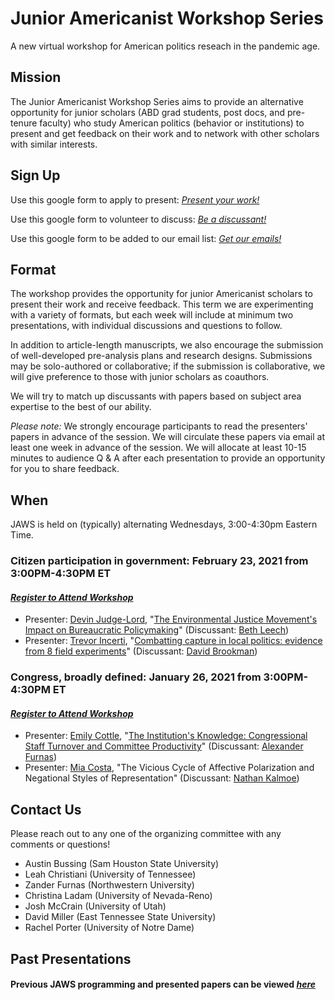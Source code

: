 # Junior Americanist Workshop Series
A new virtual workshop for American politics reseach in the pandemic age.

## Mission
The Junior Americanist Workshop Series aims to provide an alternative opportunity for junior scholars (ABD grad students, post docs, and pre-tenure faculty) who study American politics (behavior or institutions) to present and get feedback on their work and to network with other scholars with similar interests.

## Sign Up
Use this google form to apply to present: [*Present your work!*](https://docs.google.com/forms/d/e/1FAIpQLSdlfkxFPh8F7UNxT4dBLXTnV14jedj8_a37IDLE7A3OWpRuaw/viewform)

Use this google form to volunteer to discuss: [*Be a discussant!*](https://docs.google.com/forms/d/e/1FAIpQLSdlfkxFPh8F7UNxT4dBLXTnV14jedj8_a37IDLE7A3OWpRuaw/viewform)

Use this google form to be added to our email list: [*Get our emails!*](https://docs.google.com/forms/d/e/1FAIpQLSc8Cvzg0jP9PknteLTqjnTz6H9Cmtz1Q8PGOrDxa_IZQ5xd_Q/viewform)

## Format
The workshop provides the opportunity for junior Americanist scholars to present their work and receive feedback. This term we are experimenting with a variety of formats, but each week will include at minimum two presentations, with individual discussions and questions to follow.

In addition to article-length manuscripts, we also encourage the submission of well-developed pre-analysis plans and research designs.  Submissions may be solo-authored or collaborative; if the submission is collaborative, we will give preference to those with junior scholars as coauthors.

We will try to match up discussants with papers based on subject area expertise to the best of our ability.


*Please note:* We strongly encourage participants to read the presenters' papers in advance of the session.  We will circulate these papers via email at least one week in advance of the session.  We will allocate at least 10-15 minutes to audience Q & A after each presentation to provide an opportunity for you to share feedback.


## When
JAWS is held on (typically) alternating Wednesdays, 3:00-4:30pm Eastern Time.

### Citizen participation in government: February 23, 2021 from 3:00PM-4:30PM ET
#### [*Register to Attend Workshop*](https://etsu.zoom.us/meeting/register/tJ0kdOGppz8jHdxGSZWSEo8kE7_F7FdrCIxF)
 - Presenter: [Devin Judge-Lord](https://judgelord.github.io/), "[The Environmental Justice Movement's Impact on Bureaucratic Policymaking](https://judgelord.github.io/research/ej/)" (Discussant: [Beth Leech](http://fas-polisci.rutgers.edu/leech/index.html))
 - Presenter: [Trevor Incerti](https://www.trevorincerti.com/), "[Combatting capture in local politics: evidence from 8 field experiments](https://drive.google.com/file/d/1PQiOqXjDMsKvThoWsbZ3o2FQsue9EaOG/view)" (Discussant: [David Brookman](https://polisci.berkeley.edu/people/person/david-edward-broockman))


### Congress, broadly defined: January 26, 2021 from 3:00PM-4:30PM ET
#### [*Register to Attend Workshop*](https://etsu.zoom.us/meeting/register/tJUuc-iuqzosHdSXtv8DarzY59NQFrA1xCs5)
 - Presenter: [Emily Cottle](https://www.emilycottle.com/), "[The Institution's Knowledge: Congressional Staff Turnover and Committee Productivity](https://drive.google.com/file/d/1ePGkH5Wj8bmVKxFzCo3NIE_khepNNhaf/view)" (Discussant: [Alexander Furnas](https://www.alexanderfurnas.com/))
 - Presenter: [Mia Costa](https://www.miacosta.net/), "The Vicious Cycle of Affective Polarization and Negational Styles of Representation" (Discussant: [Nathan Kalmoe](https://nathankalmoe.com/))


## Contact Us
Please reach out to any one of the organizing committee with any comments or questions!

- Austin Bussing (Sam Houston State University)
- Leah Christiani (University of Tennessee)
- Zander Furnas (Northwestern University)
- Christina Ladam (University of Nevada-Reno)
- Josh McCrain (University of Utah)
- David Miller (East Tennessee State University)
- Rachel Porter (University of Notre Dame)

## Past Presentations 

#### Previous JAWS programming and presented papers can be viewed [*here*](/previous)



